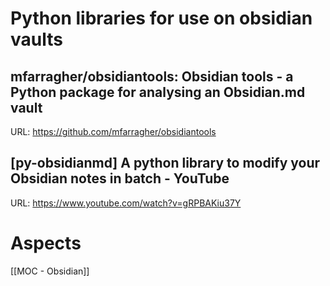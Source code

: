 # Python libraries for use on obsidian vaults
## mfarragher/obsidiantools: Obsidian tools - a Python package for analysing an Obsidian.md vault
URL: https://github.com/mfarragher/obsidiantools
## [py-obsidianmd] A python library to modify your Obsidian notes in batch - YouTube
URL: https://www.youtube.com/watch?v=gRPBAKiu37Y

# Aspects

[[MOC - Obsidian]]